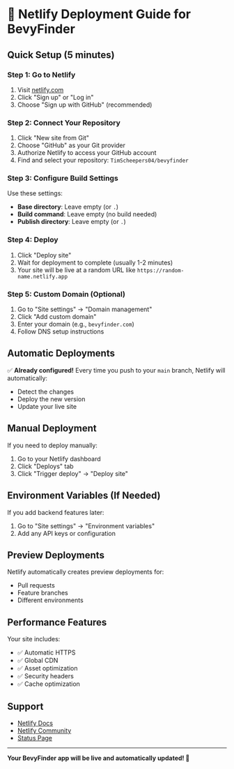 # 🚀 Netlify Deployment Guide for BevyFinder

## Quick Setup (5 minutes)

### Step 1: Go to Netlify
1. Visit [netlify.com](https://netlify.com)
2. Click "Sign up" or "Log in"
3. Choose "Sign up with GitHub" (recommended)

### Step 2: Connect Your Repository
1. Click "New site from Git"
2. Choose "GitHub" as your Git provider
3. Authorize Netlify to access your GitHub account
4. Find and select your repository: `TimScheepers04/bevyfinder`

### Step 3: Configure Build Settings
Use these settings:
- **Base directory**: Leave empty (or `.`)
- **Build command**: Leave empty (no build needed)
- **Publish directory**: Leave empty (or `.`)

### Step 4: Deploy
1. Click "Deploy site"
2. Wait for deployment to complete (usually 1-2 minutes)
3. Your site will be live at a random URL like `https://random-name.netlify.app`

### Step 5: Custom Domain (Optional)
1. Go to "Site settings" → "Domain management"
2. Click "Add custom domain"
3. Enter your domain (e.g., `bevyfinder.com`)
4. Follow DNS setup instructions

## Automatic Deployments

✅ **Already configured!** Every time you push to your `main` branch, Netlify will automatically:
- Detect the changes
- Deploy the new version
- Update your live site

## Manual Deployment

If you need to deploy manually:
1. Go to your Netlify dashboard
2. Click "Deploys" tab
3. Click "Trigger deploy" → "Deploy site"

## Environment Variables (If Needed)

If you add backend features later:
1. Go to "Site settings" → "Environment variables"
2. Add any API keys or configuration

## Preview Deployments

Netlify automatically creates preview deployments for:
- Pull requests
- Feature branches
- Different environments

## Performance Features

Your site includes:
- ✅ Automatic HTTPS
- ✅ Global CDN
- ✅ Asset optimization
- ✅ Security headers
- ✅ Cache optimization

## Support

- [Netlify Docs](https://docs.netlify.com)
- [Netlify Community](https://community.netlify.com)
- [Status Page](https://status.netlify.com)

---

**Your BevyFinder app will be live and automatically updated! 🎉** 